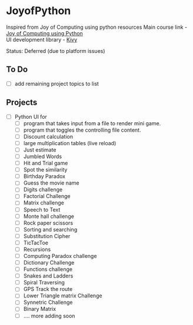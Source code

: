 # JoyofPython

Inspired from Joy of Computing using python resources
Main course link - [Joy of Computing using Python](https://onlinecourses.nptel.ac.in/noc20_cs35/unit?unit=59&lesson=67)  
UI development library - [Kivy](https://realpython.com/mobile-app-kivy-python/)

Status: Deferred (due to platform issues)

## To Do

- [ ] add remaining project topics to list

## Projects

- [ ] Python UI for
  - [ ] program that takes input from a file to render mini game.
  - [ ] program that toggles the controlling file content.
  - [ ] Discount calculation
  - [ ] large multiplication tables (live reload)
  - [ ] Just estimate
  - [ ] Jumbled Words
  - [ ] Hit and Trial game
  - [ ] Spot the similarity
  - [ ] Birthday Paradox
  - [ ] Guess the movie name
  - [ ] Digits challenge
  - [ ] Factorial Challenge
  - [ ] Matrix challenge
  - [ ] Speech to Text
  - [ ] Monte hall challenge
  - [ ] Rock paper scissors
  - [ ] Sorting and searching
  - [ ] Substitution Cipher
  - [ ] TicTacToe
  - [ ] Recursions
  - [ ] Computing Paradox challenge
  - [ ] Dictionary Challenge
  - [ ] Functions challenge
  - [ ] Snakes and Ladders
  - [ ] Spiral Traversing
  - [ ] GPS Track the route
  - [ ] Lower Triangle matrix Challenge
  - [ ] Synnetric Challenge
  - [ ] Binary Matrix
  - [ ] .... more adding soon
